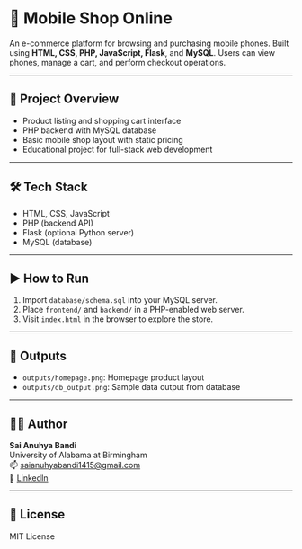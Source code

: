 # 📱 Mobile Shop Online

An e-commerce platform for browsing and purchasing mobile phones. Built using **HTML, CSS, PHP, JavaScript, Flask**, and **MySQL**. Users can view phones, manage a cart, and perform checkout operations.

---

## 📌 Project Overview

- Product listing and shopping cart interface
- PHP backend with MySQL database
- Basic mobile shop layout with static pricing
- Educational project for full-stack web development

---

## 🛠 Tech Stack

- HTML, CSS, JavaScript
- PHP (backend API)
- Flask (optional Python server)
- MySQL (database)

---

## ▶️ How to Run

1. Import `database/schema.sql` into your MySQL server.
2. Place `frontend/` and `backend/` in a PHP-enabled web server.
3. Visit `index.html` in the browser to explore the store.

---

## 📸 Outputs

- `outputs/homepage.png`: Homepage product layout
- `outputs/db_output.png`: Sample data output from database

---

## 👩‍💻 Author

**Sai Anuhya Bandi**  
University of Alabama at Birmingham  
📫 [saianuhyabandi1415@gmail.com](mailto:saianuhyabandi1415@gmail.com)  
🔗 [LinkedIn](https://www.linkedin.com/in/saianuhyabandi)

---

## 📄 License

MIT License

